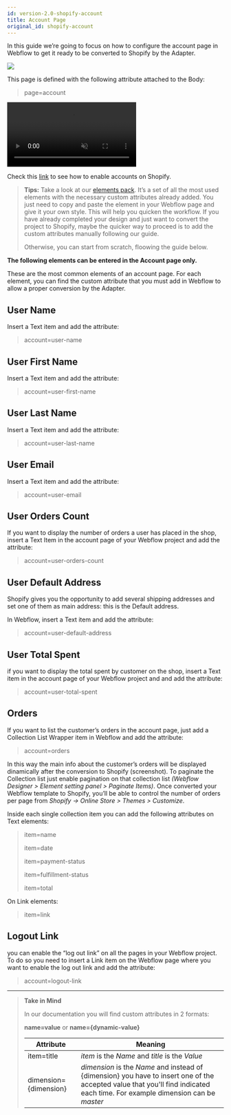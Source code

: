 ```yaml
---
id: version-2.0-shopify-account
title: Account Page
original_id: shopify-account
---
```


In this guide we’re going to focus on how to configure the account page in Webflow to get it ready to be converted to Shopify by the Adapter. 

![](assets/shopify-account.jpg)

This page is defined with the following attribute attached to the Body:

> page=account

<pre>
<video autoplay muted playsinline="true" loop>
<source src="/assets/page-type.webm">
</video>
</pre>

Check this [link](https://help.shopify.com/en/manual/checkout-settings/customer-accounts) to see how to enable accounts on Shopify.

> **Tips:**
> Take a look at our [elements pack](https://webflow.com/website/webflow-to-shopify-elements). It’s a set of all the most used elements with the necessary custom attributes already added. You just need to copy and paste the element in your Webflow page and give it your own style. This will help you quicken the workflow. If you have already completed your design and just want to convert the project to Shopify, maybe the quicker way to proceed is to add the custom attributes manually following our guide.
>
> Otherwise, you can start from scratch, floowing the guide below.

 **The following elements can be entered in the Account page only.** 

These are the most common elements of an account page. For each element, you can find the custom attribute that you must add in Webflow to allow a proper conversion by the Adapter.

## User Name
Insert a Text item and add the attribute:

> account=user-name

## User First Name
Insert a Text item and add the attribute:

> account=user-first-name

## User Last Name
Insert a Text item and add the attribute:

> account=user-last-name

## User Email
Insert a Text item and add the attribute:

> account=user-email

## User Orders Count
If you want to display the number of orders a user has placed in the shop, insert a Text Item in the account page of your Webflow project and add the attribute:

> account=user-orders-count

## User Default Address
Shopify gives you the opportunity to add several shipping addresses and set one of them as main address: this is the Default address.

In Webflow, insert a Text item and add the attribute:

> account=user-default-address

## User Total Spent
if you want to display the total spent by customer on the shop, insert a Text item in the account page of your Webflow project and and add the attribute:

> account=user-total-spent

## Orders

If you want to list the customer’s orders in the account page, just add a Collection List Wrapper item in Webflow and add the attribute:

> account=orders

In this way the main info about the customer’s orders will be displayed dinamically after the conversion to Shopify (screenshot).
To paginate the Collection list just enable pagination on that collection list *(Webflow Designer > Element setting panel > Paginate Items)*.
Once converted your Webflow template to Shopify, you’ll be able to control the number of orders per page from *Shopify -> Online Store > Themes > Customize*.

Inside each single collection item you can add the following attributes on Text elements:

> item=name
> 
> item=date
> 
> item=payment-status
>
> item=fulfillment-status
>
> item=total  

On Link elements:

> item=link


## Logout Link
you can enable the “log out link” on all the pages in your Webflow project. To do so you need to insert a Link item on the Webflow page where you want to enable the log out link and add the attribute:

> account=logout-link



---------
> **Take in Mind**
>
> In our documentation you will find custom attributes in 2 formats:
>
> **name=value** or **name={dynamic-value}**
>
>
> **Attribute**             | **Meaning** | 
> -------------             | --------------- |
> | item=title              | *item* is the *Name* and *title* is the *Value* |
> | dimension={dimension}   | *dimension* is the *Name* and instead of {dimension} you have to insert one of the accepted value that you'll find indicated each time. For example dimension can be *master*|